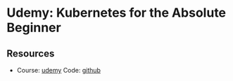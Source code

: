 # Udemy: Kubernetes for the Absolute Beginner

## Resources
* Course: [udemy](https://www.udemy.com/course/learn-kubernetes/)
Code: [github](https://github.com/kozigh01/udemy_KubernetesForAbsoluteBeginners)